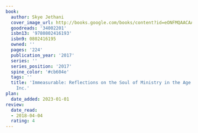 ```yaml
---
book:
  author: Skye Jethani
  cover_image_url: http://books.google.com/books/content?id=eONFMQAACAAJ&printsec=frontcover&img=1&zoom=1&source=gbs_api
  goodreads: '34002201'
  isbn13: '9780802416193'
  isbn9: 0802416195
  owned: ''
  pages: '224'
  publication_year: '2017'
  series: ''
  series_position: '2017'
  spine_color: '#cb604e'
  tags: ''
  title: 'Immeasurable: Reflections on the Soul of Ministry in the Age of Church,
    Inc.'
plan:
  date_added: 2023-01-01
review:
  date_read:
  - 2018-04-04
  rating: 4
---
```

